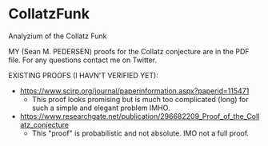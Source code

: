 # CollatzFunk
Analyzium of the Collatz Funk

MY (Sean M. PEDERSEN) proofs for the Collatz conjecture are in the PDF file. For any questions contact me on Twitter.

EXISTING PROOFS (I HAVN'T VERIFIED YET):
- https://www.scirp.org/journal/paperinformation.aspx?paperid=115471
  - This proof looks promising but is much too complicated (long) for such a simple and elegant problem IMHO.
- https://www.researchgate.net/publication/296682209_Proof_of_the_Collatz_conjecture
  - This "proof" is probabilistic and not absolute. IMO not a full proof.

